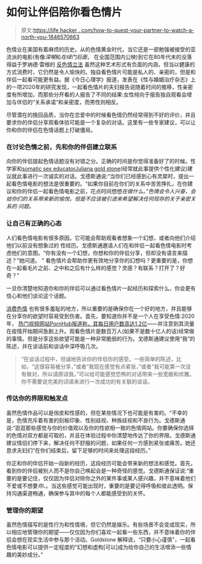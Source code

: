 # 如何让伴侣陪你看色情片

> 原文:[https://life hacker . com/how-to-quest-your-partner-to-watch-a-north-you-1846570663](https://lifehacker.com/how-to-ask-your-partner-to-watch-porn-with-you-1846570663)

色情业在美国有着麻烦的历史。从的色情黄金时代，当它还是一部勉强被接受的亚流派的电影(有像*深喉*和*在绿门后面*， 在全国范围内公映)到它在80年代末的没落得益于罗纳德·雷根的 [反色情立法](https://apnews.com/article/4c25d76ba224744c76a45287dc9483c2) 虽然这种艺术形式有负面的内涵，但当以健康的方式消费时，它仍然是令人愉快的。独自看色情片可能是私人的、亲密的，但是和伴侣一起看可能更有益。据《今日心理学》报道，发表在《性与婚姻治疗杂志》上的一项2020年的研究发现，一起看色情片的夫妇报告说随着时间的推移，性亲密度有所增加，而那些分开看的人报告了不同的结果:女性倾向于报告独自观看会增加与伴侣的“关系承诺”和亲密度，而男性则相反。

尽管潜在的挽回品质，当你在恋爱中的时候看色情仍然经常得到不好的评价，并且要求你的伴侣分享观看体验可能是一个复杂的对话。这里有一些专家建议，可以让你和你的伴侣在色情话题上打破僵局。

### 在讨论色情之前，先和你的伴侣建立联系

向你的伴侣提起色情话题没有对错之分。正确的时间是你觉得准备好了的时候。性学家和[somatic sex educator](http://www.boldlyembodied.com/)[Juliana gold stone](http://www.boldlyembodied.com/about-me.html)(经常就此事提供个性化建议)建议就此事进行一次诚实的对话。戈德斯通说:“当你们已经感到心有灵犀时，提出一起看色情电影的想法是很重要的。“如果你目前在你们的关系中苦苦挣扎，在你建议和你的伴侣一起看色情电影之前，花点时间想想*在做什么。”色情会令人兴奋，会给你们的关系带来新的愉悦，但是不应该被引进来希望解决任何现存的关于亲密关系的 问题。*

### 让自己有正确的心态

人们看色情电影有很多原因。它可能会帮助观看者想象一个幻想，或者向他们介绍他们以前没有想象过的 性经历。戈德斯通邀请人们在和伴侣一起看色情电影时考虑他们的意图。“你有没有一个幻想，你想和你的伴侣分享，但却没有语言来描述？”她问道。 " 看色情片会帮助你更有效地分享你的幻想吗？更重要的是，你想在一起看毛片之前、之中和之后有什么样的感觉？灵感？有联系？打开了？好奇？”

一旦你清楚地知道你和你的伴侣可以通过看色情片一起经历和探索什么，你会更有信心和他们谈论这个话题。

[消费色情](https://swell.damewellness.co/porn-is-everyone-doing-it/) 也有很多羞耻的地方，所以重要的是确保你在一个好的地方，并且能够在分享你的欲望时容易受到伤害。首先，要知道你并不是一个人在享受色情:2020年， [热门视频网站PornHub报道称，其每日用户数高达1.2亿](https://www.pornhub.com/insights/corona-virus)——并注意到其流量在疫情开始期间急剧上升。观看色情片是数百万人(如果不是数十亿人的话)经常做的事情。但是分享这些欲望可能是一种非常脆弱的行为。戈德斯通建议使用“我”的陈述，并在谈话前和谈话中深呼吸几次。

> “在谈话过程中，坦诚地告诉你的伴侣你的感受。一些简单的陈述，比如，“这很容易被分享，”或者“我现在感觉有点紧张，”或者“我可能第一次没有做对，所以请原谅我，”可以给可能感觉恐怖的对话带来一些宽敞和优雅。你不需要说完美的词语来进行一次成功的有关联的谈话。

### 传达你的界限和触发点

虽然色情作品可以是俏皮和性感的，但在某些情况下也可能是有害的。“不幸的是，色情充斥着有害的刻板印象、性别歧视、种族歧视和不良行为。戈德斯通说:“逛逛那些感觉与你的价值观以及你的性欲相一致的色情网站。你要确保你选择的色情对双方都是可取的，并且在体验过程中你清楚地传达了你的界限。戈德斯通建议情侣们停下来，解决任何不舒服的问题，如果任何一方感到紧张或痛苦。她还恳求夫妇们“在你们结束后，留下足够的时间来处理这段经历。”

你正和你的伴侣开始一段新的经历，这段经历可能会带来新的想法和感觉。首先，看到你的伴侣被别人而不是你自己唤起会是一种奇怪的感觉。戈德斯通保证说:“重要的是要记住，仅仅因为伴侣对除你之外的某件事或某人感兴趣，并不意味着他们不爱或不想要*你*、。当这些感觉可能出现时，重要的是要记得呼吸和彼此透明。保持沟通渠道畅通，确保参与其中的每个人都能感受到的关怀。

### 管理你的期望

虽然色情描写的是性行为和性情境，但它仍然是娱乐。有些场景不会变成现实，所以相应地管理你的期望——仅仅因为你们喜欢一起看一些东西，并不意味着你的伴侣会想在现实生活中参与那个活动。Goldstone 解释说，“只要小心谨慎”，一起看色情电影可以提供一定程度的“幻想和虚构[可以]成为给你自己的生活增添一些情趣的美妙成分。”